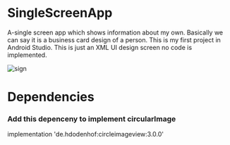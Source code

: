# SingleScreenApp
A-single screen app which shows information about my own. Basically we can say it is a business card design of a person. This is my first project in Android Studio. This is just an XML UI design screen no code is implemented.


![sign](https://user-images.githubusercontent.com/45606322/61192576-8d61f300-a672-11e9-9cc4-7b1b7365e4ef.png)

# Dependencies
### Add this depenceny to implement circularImage
implementation 'de.hdodenhof:circleimageview:3.0.0'

